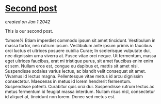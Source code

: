 # [Second post](%permalink%)
_created on Jan 1 2042_

This is our second post.

%more%
Etiam imperdiet commodo ipsum sit amet tincidunt. Vestibulum in massa tortor, nec rutrum ipsum. Vestibulum ante ipsum primis in faucibus orci luctus et ultrices posuere cubilia Curae; In scelerisque vulputate dui, nec dignissim urna viverra at. Fusce vitae orci neque. Ut fermentum, massa eget ultrices faucibus, erat mi tristique purus, sit amet faucibus enim enim et sem. Nullam eros est, congue eu dapibus et, mattis sit amet nisi. Suspendisse sodales varius lectus, ac blandit velit consequat sit amet. Vivamus id lectus magna. Pellentesque vitae metus id arcu dignissim consectetur. Maecenas in metus id lorem hendrerit fermentum. Suspendisse potenti. Curabitur quis orci dui. Suspendisse rutrum lectus ac metus fermentum id feugiat massa interdum. Nullam risus nisl, consectetur id aliquet at, tincidunt non lorem. Donec sed metus est.
